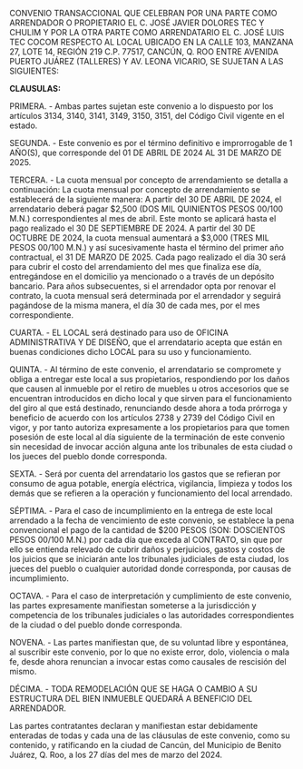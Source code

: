   
CONVENIO TRANSACCIONAL QUE CELEBRAN POR UNA PARTE COMO ARRENDADOR O PROPIETARIO EL C. JOSÉ JAVIER DOLORES TEC Y CHULIM Y POR LA OTRA PARTE COMO ARRENDATARIO EL C. JOSÉ LUIS TEC COCOM RESPECTO AL LOCAL UBICADO EN LA CALLE 103, MANZANA 27, LOTE 14, REGIÓN 219 C.P. 77517, CANCÚN, Q. ROO ENTRE AVENIDA PUERTO JUÁREZ (TALLERES) Y AV. LEONA VICARIO, SE SUJETAN A LAS SIGUIENTES:

**CLAUSULAS:**

PRIMERA. \- Ambas partes sujetan este convenio a lo dispuesto por los artículos 3134, 3140, 3141, 3149, 3150, 3151, del Código Civil vigente en el estado.

SEGUNDA. \- Este convenio es por el término definitivo e improrrogable de 1 AÑO(S), que corresponde del 01 DE ABRIL DE 2024 AL 31 DE MARZO DE 2025\.

TERCERA. \- La cuota mensual por concepto de arrendamiento se detalla a continuación: La cuota mensual por concepto de arrendamiento se establecerá de la siguiente manera: A partir del 30 DE ABRIL DE 2024, el arrendatario deberá pagar $2,500 (DOS MIL QUINIENTOS PESOS 00/100 M.N.) correspondientes al mes de abril. Este monto se aplicará hasta el pago realizado el 30 DE SEPTIEMBRE DE 2024\. A partir del 30 DE OCTUBRE DE 2024, la cuota mensual aumentará a $3,000 (TRES MIL PESOS 00/100 M.N.) y así sucesivamente hasta el término del primer año contractual, el 31 DE MARZO DE 2025\. Cada pago realizado el día 30 será para cubrir el costo del arrendamiento del mes que finaliza ese día, entregándose en el domicilio ya mencionado o a través de un depósito bancario. Para años subsecuentes, si el arrendador opta por renovar el contrato, la cuota mensual será determinada por el arrendador y seguirá pagándose de la misma manera, el día 30 de cada mes, por el mes correspondiente.

CUARTA. \- EL LOCAL será destinado para uso de OFICINA ADMINISTRATIVA Y DE DISEÑO, que el arrendatario acepta que están en buenas condiciones dicho LOCAL para su uso y funcionamiento.

QUINTA. \- Al término de este convenio, el arrendatario se compromete y obliga a entregar este local a sus propietarios, respondiendo por los daños que causen al inmueble por el retiro de muebles u otros accesorios que se encuentran introducidos en dicho local y que sirven para el funcionamiento del giro al que está destinado, renunciando desde ahora a toda prórroga y beneficio de acuerdo con los artículos 2738 y 2739 del Código Civil en vigor, y por tanto autoriza expresamente a los propietarios para que tomen posesión de este local al día siguiente de la terminación de este convenio sin necesidad de invocar acción alguna ante los tribunales de esta ciudad o los jueces del pueblo donde corresponda.

SEXTA. \- Será por cuenta del arrendatario los gastos que se refieran por consumo de agua potable, energía eléctrica, vigilancia, limpieza y todos los demás que se refieren a la operación y funcionamiento del local arrendado.

SÉPTIMA. \- Para el caso de incumplimiento en la entrega de este local arrendado a la fecha de vencimiento de este convenio, se establece la pena convencional el pago de la cantidad de $200 PESOS (SON: DOSCIENTOS PESOS 00/100 M.N.) por cada día que exceda al CONTRATO, sin que por ello se entienda relevado de cubrir daños y perjuicios, gastos y costos de los juicios que se iniciarán ante los tribunales judiciales de esta ciudad, los jueces del pueblo o cualquier autoridad donde corresponda, por causas de incumplimiento.

OCTAVA. \- Para el caso de interpretación y cumplimiento de este convenio, las partes expresamente manifiestan someterse a la jurisdicción y competencia de los tribunales judiciales o las autoridades correspondientes de la ciudad o del pueblo donde corresponda.

NOVENA. \- Las partes manifiestan que, de su voluntad libre y espontánea, al suscribir este convenio, por lo que no existe error, dolo, violencia o mala fe, desde ahora renuncian a invocar estas como causales de rescisión del mismo.

DÉCIMA. \- TODA REMODELACIÓN QUE SE HAGA O CAMBIO A SU ESTRUCTURA DEL BIEN INMUEBLE QUEDARÁ A BENEFICIO DEL ARRENDADOR.

Las partes contratantes declaran y manifiestan estar debidamente enteradas de todas y cada una de las cláusulas de este convenio, como su contenido, y ratificando en la ciudad de Cancún, del Municipio de Benito Juárez, Q. Roo, a los 27 días del mes de marzo del 2024\.